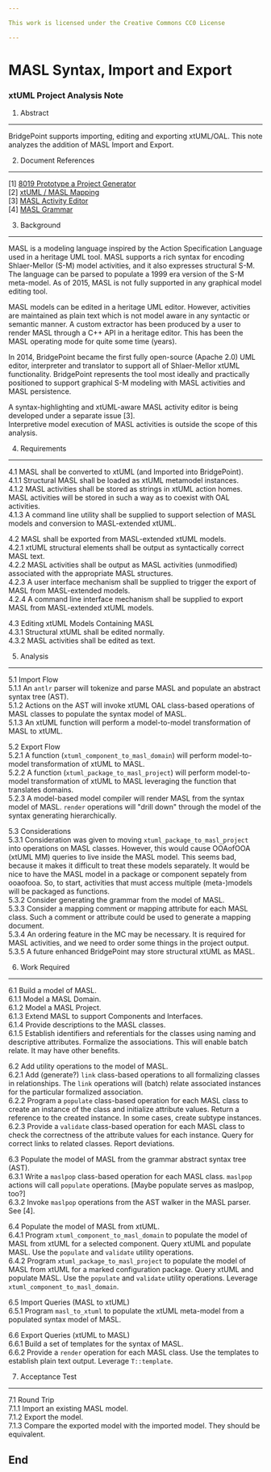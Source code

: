 ```yaml
---

This work is licensed under the Creative Commons CC0 License

---
```


# MASL Syntax, Import and Export
### xtUML Project Analysis Note

1. Abstract
-----------
BridgePoint supports importing, editing and exporting xtUML/OAL.  This note
analyzes the addition of MASL Import and Export.

2. Document References
----------------------
[1] [8019 Prototype a Project Generator](https://support.onefact.net/redmine/issues/8019)  
[2] [xtUML / MASL Mapping](https://github.com/cortlandstarrett/mc/doc/notes/8019_masl/xtUML_MASL_Mapping.md)  
[3] [MASL Activity Editor](https://support.onefact.net/redmine/issues/8xxx)  
[4] [MASL Grammar](https://support.onefact.net/redmine/issues/8xxx)  

3. Background
-------------
MASL is a modeling language inspired by the Action Specification Language
used in a heritage UML tool.  MASL supports a rich syntax for encoding
Shlaer-Mellor (S-M) model activities, and it also expresses structural
S-M.  The language can be parsed to populate a 1999 era version of the
S-M meta-model.  As of 2015, MASL is not fully supported in any graphical
model editing tool.  

MASL models can be edited in a heritage UML editor.  However, activities
are maintained as plain text which is not model aware in any syntactic
or semantic manner.  A custom extractor has been produced by a user to
render MASL through a C++ API in a heritage editor.  This has been the
MASL operating mode for quite some time (years).  

In 2014, BridgePoint became the first fully open-source (Apache 2.0) UML
editor, interpreter and translator to support all of Shlaer-Mellor xtUML
functionality.  BridgePoint represents the tool most ideally and practically
positioned to support graphical S-M modeling with MASL activities and
MASL persistence.  

A syntax-highlighting and xtUML-aware MASL activity editor is
being developed under a separate issue [3].  
Interpretive model execution of MASL activities is outside the scope
of this analysis.  

4. Requirements
---------------
4.1 MASL shall be converted to xtUML (and Imported into BridgePoint).  
4.1.1 Structural MASL shall be loaded as xtUML metamodel instances.  
4.1.2 MASL activities shall be stored as strings in xtUML action homes.
MASL activities will be stored in such a way as to coexist with OAL
activities.  
4.1.3 A command line utility shall be supplied to support selection
of MASL models and conversion to MASL-extended xtUML.  

4.2 MASL shall be exported from MASL-extended xtUML models.  
4.2.1 xtUML structural elements shall be output as syntactically correct
MASL text.  
4.2.2 MASL activities shall be output as MASL activities
(unmodified) associated with the appropriate MASL structures.  
4.2.3 A user interface mechanism shall be supplied to trigger the export
of MASL from MASL-extended models.  
4.2.4 A command line interface mechanism shall be supplied to export
MASL from MASL-extended xtUML models.  

4.3 Editing xtUML Models Containing MASL  
4.3.1 Structural xtUML shall be edited normally.  
4.3.2 MASL activities shall be edited as text.  

5. Analysis
-----------
5.1 Import Flow  
5.1.1 An `antlr` parser will tokenize and parse MASL and populate an
abstract syntax tree (AST).  
5.1.2 Actions on the AST will invoke xtUML OAL class-based operations
of MASL classes to populate the syntax model of MASL.  
5.1.3 An xtUML function will perform a model-to-model transformation of
MASL to xtUML.  

5.2 Export Flow  
5.2.1 A function (`xtuml_component_to_masl_domain`) will perform
model-to-model transformation of xtUML to MASL.  
5.2.2 A function (`xtuml_package_to_masl_project`) will perform
model-to-model transformation of xtUML to MASL leveraging the function
that translates domains.  
5.2.3 A model-based model compiler will render MASL from the syntax
model of MASL.  `render` operations will "drill down" through the model
of the syntax generating hierarchically.  

5.3 Considerations  
5.3.1 Consideration was given to moving `xtuml_package_to_masl_project` into
operations on MASL classes.  However, this would cause OOAofOOA (xtUML MM)
queries to live inside the MASL model.  This seems bad, because it makes it
difficult to treat these models separately.  It would be nice to have the
MASL model in a package or component sepately from ooaofooa.  So, to start,
activities that must access multiple (meta-)models will be packaged as
functions.  
5.3.2 Consider generating the grammar from the model of MASL.  
5.3.3 Consider a mapping comment or mapping attribute for each MASL class.
Such a comment or attribute could be used to generate a mapping document.  
5.3.4 An ordering feature in the MC may be necessary.  It is required for
MASL activities, and we need to order some things in the project output.  
5.3.5 A future enhanced BridgePoint may store structural xtUML as MASL.  


6. Work Required
----------------
6.1 Build a model of MASL.  
6.1.1 Model a MASL Domain.  
6.1.2 Model a MASL Project.  
6.1.3 Extend MASL to support Components and Interfaces.  
6.1.4 Provide descriptions to the MASL classes.  
6.1.5 Establish identifiers and referentials for the classes using
naming and descriptive attributes.  Formalize the associations.
This will enable batch relate.  It may have other benefits.  

6.2 Add utility operations to the model of MASL.  
6.2.1 Add (generate?) `link` class-based operations to all formalizing
classes in relationships.  The `link` operations will (batch) relate
associated instances for the particular formalized association.  
6.2.2 Program a `populate` class-based operation for each MASL class to
create an instance of the class and initialize attribute values.  Return
a reference to the created instance.  In some cases, create subtype
instances.  
6.2.3 Provide a `validate` class-based operation for each MASL class to
check the correctness of the attribute values for each instance.  Query
for correct links to related classes.  Report deviations.  

6.3 Populate the model of MASL from the grammar abstract syntax tree (AST).  
6.3.1 Write a `maslpop` class-based operation for each MASL class.
`maslpop` actions will call `populate` operations.  [Maybe populate
serves as maslpop, too?]  
6.3.2 Invoke `maslpop` operations from the AST walker in the MASL parser.
See [4].  

6.4 Populate the model of MASL from xtUML.  
6.4.1 Program `xtuml_component_to_masl_domain` to populate the model of
MASL from xtUML for a selected component.  Query xtUML and populate MASL.
Use the `populate` and `validate` utility operations.  
6.4.2 Program `xtuml_package_to_masl_project` to populate the model of
MASL from xtUML for a marked configuration package.  Query xtUML and
populate MASL.  Use the `populate` and `validate` utility operations.
Leverage `xtuml_component_to_masl_domain`.  

6.5 Import Queries (MASL to xtUML)  
6.5.1 Program `masl_to_xtuml` to populate the xtUML meta-model from a
populated syntax model of MASL.  

6.6 Export Queries (xtUML to MASL)  
6.6.1 Build a set of templates for the syntax of MASL.  
6.6.2 Provide a `render` operation for each MASL class.  Use the templates
to establish plain text output.  Leverage `T::template`.  


7. Acceptance Test
------------------
7.1 Round Trip  
7.1.1 Import an existing MASL model.  
7.1.2 Export the model.  
7.1.3 Compare the exported model with the imported model.  They
should be equivalent.  

End
---

